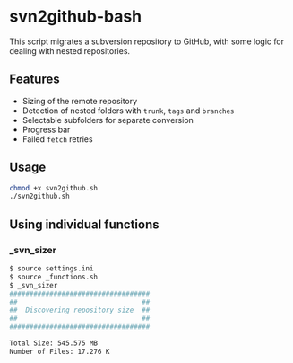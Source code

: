 # svn2github-bash

This script migrates a subversion repository to GitHub, with some logic for dealing with nested repositories.

## Features
- Sizing of the remote repository
- Detection of nested folders with `trunk`, `tags` and `branches`
- Selectable subfolders for separate conversion
- Progress bar
- Failed `fetch` retries

## Usage
```bash
chmod +x svn2github.sh
./svn2github.sh
```

## Using individual functions
### _svn_sizer
```bash
$ source settings.ini
$ source _functions.sh
$ _svn_sizer
###################################
##                               ##
##  Discovering repository size  ##
##                               ##
###################################

Total Size: 545.575 MB
Number of Files: 17.276 K
```

